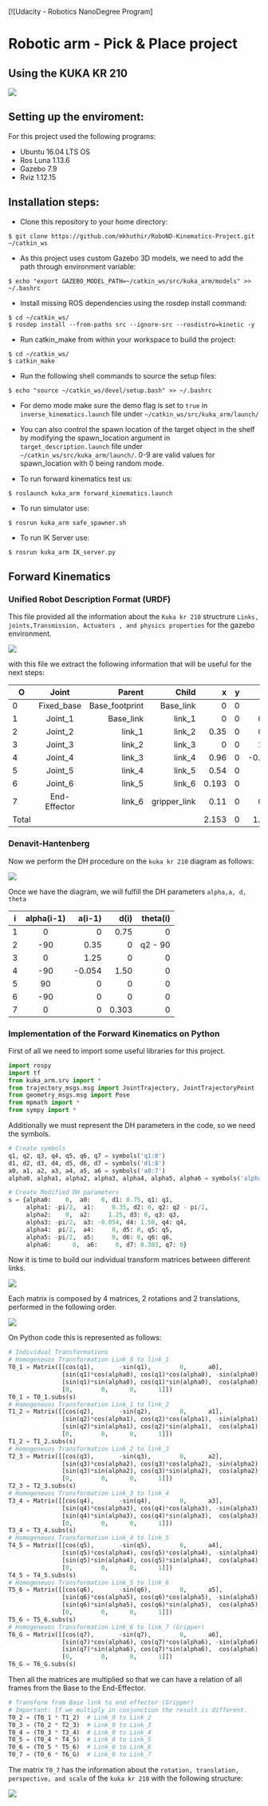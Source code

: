 [![Udacity - Robotics NanoDegree Program]
# Robotic arm - Pick & Place project
## Using the KUKA KR 210
![](misc_images/kuka.jpg)
## Setting up the enviroment:
For this project used the following programs:
- Ubuntu 16.04 LTS OS
- Ros Luna 1.13.6
- Gazebo 7.9
- Rviz 1.12.15
## Installation steps:
- Clone this repository to your home directory:
```
$ git clone https://github.com/mkhuthir/RoboND-Kinematics-Project.git ~/catkin_ws 
```
- As this project uses custom Gazebo 3D models, we need to add the path through environment variable:
```
$ echo "export GAZEBO_MODEL_PATH=~/catkin_ws/src/kuka_arm/models" >> ~/.bashrc
```
- Install missing ROS dependencies using the rosdep install command:
```
$ cd ~/catkin_ws/
$ rosdep install --from-paths src --ignore-src --rosdistro=kinetic -y
```
- Run catkin_make from within your workspace to build the project:
```
$ cd ~/catkin_ws/
$ catkin_make
```
- Run the following shell commands to source the setup files:
```
$ echo "source ~/catkin_ws/devel/setup.bash" >> ~/.bashrc
```
- For demo mode make sure the demo flag is set to ```true``` in ```inverse_kinematics.launch``` file under ```~/catkin_ws/src/kuka_arm/launch/```

- You can also control the spawn location of the target object in the shelf by modifying the spawn_location argument in ```target_description.launch``` file under ```~/catkin_ws/src/kuka_arm/launch/```. 0-9 are valid values for spawn_location with 0 being random mode.

- To run forward kinematics test us:
```
$ roslaunch kuka_arm forward_kinematics.launch
```
- To run simulator use:
```
$ rosrun kuka_arm safe_spawner.sh
```
- To run IK Server use:
```
$ rosrun kuka_arm IK_server.py 
```
## Forward Kinematics 
### Unified Robot Description Format (URDF)
This file provided all the information about the ```Kuka kr 210``` structrure ```Links, joints,Transmission, Actuators , and physics properties``` for the gazebo environment.

![](misc_images/URDF.png)

with this file we extract the following information that will be useful for the next steps:

| O             |Joint          |Parent          | Child       |x     |y    |z      |
| ------------- |:-------------:| --------------:| -----------:|-----:|----:|------:|
| 0             | Fixed_base    | Base_footprint | Base_link   | 0    | 0   | 0     |
| 1             | Joint_1       | Base_link      | link_1      | 0    | 0   | 0.33  |
| 2             | Joint_2       | link_1         | link_2      | 0.35 | 0   | 0.42  |
| 3             | Joint_3       | link_2         | link_3      | 0    | 0   | 1.25  |
| 4             | Joint_4       | link_3         | link_4      | 0.96 | 0   | -0.054|
| 5             | Joint_5       | link_4         | link_5      | 0.54 | 0   | 0     |
| 6             | Joint_6       | link_5         | link_6      | 0.193| 0   | 0     |
| 7             | End-Effector  | link_6         | gripper_link| 0.11 | 0   | 0.33  |
| Total         |               |                |             | 2.153| 0   | 1.946 |                                         | ------------- |---------------|----------------|-------------| ----:| ---:| -----:|

### Denavit-Hantenberg 

Now we perform the DH procedure on the ```kuka kr 210``` diagram as follows:

![](misc_images/kukaBodyDiagram.png)

Once we have the diagram, we will fulfill the DH parameters ``` alpha,a, d, theta ```

| i             |alpha(i-1)     | a(i-1)         | d(i)        | theta(i)   |
| ------------- |:-------------:| --------------:| -----------:|-----------:|
| 1             | 0             | 0              | 0.75        | 0          |
| 2             | -90           | 0.35           | 0           | q2 - 90    |
| 3             | 0             | 1.25           | 0           | 0          |
| 4             | -90           | -0.054         | 1.50        | 0          |
| 5             | 90            | 0              | 0           | 0          |
| 6             | -90           | 0              | 0           | 0          |
| 7             | 0             | 0              | 0.303       | 0          |

### Implementation of the Forward Kinematics on Python
First of all we need to import some useful libraries for this project.
```Python
import rospy
import tf
from kuka_arm.srv import *
from trajectory_msgs.msg import JointTrajectory, JointTrajectoryPoint
from geometry_msgs.msg import Pose
from mpmath import *
from sympy import *
```

Additionally we must represent the DH parameters in the code, so we need the symbols.
```Python
# Create symbols
q1, q2, q3, q4, q5, q6, q7 = symbols('q1:8')
d1, d2, d3, d4, d5, d6, d7 = symbols('d1:8')
a0, a1, a2, a3, a4, a5, a6 = symbols('a0:7')
alpha0, alpha1, alpha2, alpha3, alpha4, alpha5, alpha6 = symbols('alpha0:7')

# Create Modified DH parameters
s = {alpha0:    0,  a0:   0, d1: 0.75, q1: q1,
     alpha1: -pi/2,  a1:     0.35, d2: 0, q2: q2 - pi/2,
     alpha2:    0,  a2:     1.25, d3: 0, q3: q3,
     alpha3: -pi/2,  a3: -0.054, d4: 1.50, q4: q4,
     alpha4:  pi/2,  a4:     0, d5: 0, q5: q5,
     alpha5: -pi/2,  a5:     0, d6: 0, q6: q6,
     alpha6:      0,  a6:     0, d7: 0.303, q7: 0}
```
Now it is time to build our individual transform matrices between different links. 

![](misc_images/dh-transform-matrix.png)

Each matrix is composed by 4 matrices, 2 rotations and 2 translations, performed in the following order.

![](misc_images/dh-transform.png)

On Python code this is represented as follows: 
```Python
# Individual Transformations
# Homogeneuos Transformation Link_0 to link_1
T0_1 = Matrix([[cos(q1),       -sin(q1),        0,      a0],
               [sin(q1)*cos(alpha0), cos(q1)*cos(alpha0), -sin(alpha0), -sin(alpha0)*d1],
               [sin(q1)*sin(alpha0), cos(q1)*sin(alpha0),  cos(alpha0),  cos(alpha0)*d1],
               [0,        0,      0,      1]])
T0_1 = T0_1.subs(s)
# Homogeneuos Transformation Link_1 to link_2
T1_2 = Matrix([[cos(q2),       -sin(q2),        0,      a1],
               [sin(q2)*cos(alpha1), cos(q2)*cos(alpha1), -sin(alpha1), -sin(alpha1)*d2],
               [sin(q2)*sin(alpha1), cos(q2)*sin(alpha1),  cos(alpha1),  cos(alpha1)*d2],
               [0,        0,      0,      1]])
T1_2 = T1_2.subs(s)
# Homogeneuos Transformation Link_2 to link_3
T2_3 = Matrix([[cos(q3),       -sin(q3),        0,      a2],
               [sin(q3)*cos(alpha2), cos(q3)*cos(alpha2), -sin(alpha2), -sin(alpha2)*d3],
               [sin(q3)*sin(alpha2), cos(q3)*sin(alpha2),  cos(alpha2),  cos(alpha2)*d3],
               [0,        0,      0,      1]])
T2_3 = T2_3.subs(s)
# Homogeneuos Transformation Link_3 to link_4
T3_4 = Matrix([[cos(q4),       -sin(q4),        0,      a3],
               [sin(q4)*cos(alpha3), cos(q4)*cos(alpha3), -sin(alpha3), -sin(alpha3)*d4],
               [sin(q4)*sin(alpha3), cos(q4)*sin(alpha3),  cos(alpha3),  cos(alpha3)*d4],
               [0,        0,      0,      1]])
T3_4 = T3_4.subs(s)
# Homogeneuos Transformation Link_4 to link_5
T4_5 = Matrix([[cos(q5),       -sin(q5),        0,      a4],
               [sin(q5)*cos(alpha4), cos(q5)*cos(alpha4), -sin(alpha4), -sin(alpha4)*d5],
               [sin(q5)*sin(alpha4), cos(q5)*sin(alpha4),  cos(alpha4),  cos(alpha4)*d5],
               [0,        0,      0,      1]])
T4_5 = T4_5.subs(s)
# Homogeneuos Transformation Link_5 to link_6
T5_6 = Matrix([[cos(q6),       -sin(q6),        0,      a5],
               [sin(q6)*cos(alpha5), cos(q6)*cos(alpha5), -sin(alpha5), -sin(alpha5)*d6],
               [sin(q6)*sin(alpha5), cos(q6)*sin(alpha5),  cos(alpha5),  cos(alpha5)*d6],
               [0,        0,      0,      1]])
T5_6 = T5_6.subs(s)
# Homogeneuos Transformation Link_6 to link_7 (Gripper)
T6_G = Matrix([[cos(q7),       -sin(q7),        0,      a6],
               [sin(q7)*cos(alpha6), cos(q7)*cos(alpha6), -sin(alpha6), -sin(alpha6)*d7],
               [sin(q7)*sin(alpha6), cos(q7)*sin(alpha6),  cos(alpha6),  cos(alpha6)*d7],
               [0,        0,      0,      1]])
T6_G = T6_G.subs(s)
```
Then all the matrices are multiplied so that we can have a relation of all frames from the Base to the End-Effector.
```Python
# Transform from Base link to end effector (Gripper)
# Important: If we multiply in conjunction the result is different.
T0_2 = (T0_1 * T1_2)  # Link_0 to Link_2
T0_3 = (T0_2 * T2_3)  # Link_0 to Link_3
T0_4 = (T0_3 * T3_4)  # Link_0 to Link_4
T0_5 = (T0_4 * T4_5)  # Link_0 to Link_5
T0_6 = (T0_5 * T5_6)  # Link_0 to Link_6
T0_7 = (T0_6 * T6_G)  # Link_0 to Link_7
```
The matrix ``` T0_7 ``` has the information about the ```rotation, translation, perspective, and scale``` of the ```kuka kr 210``` with the following structure:

![](misc_images/HT.png)


